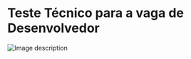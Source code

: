 
# Teste Técnico para a vaga de Desenvolvedor

![Image description](https://github.com/mantunesribeiro38/test-dev/my-food.png)
